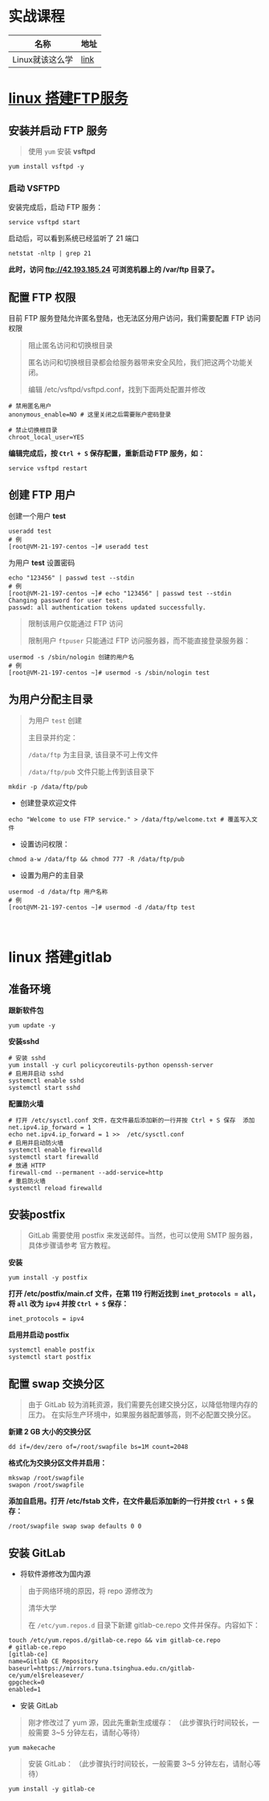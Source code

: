 # 实战课程

| 名称            | 地址                                         |
| --------------- | -------------------------------------------- |
| Linux就该这么学 | [link](https://www.w3cschool.cn/linuxprobe/) |

# [linux 搭建**FTP**服务](https://cloud.tencent.com/developer/labs/lab/10002/console)

## 安装并启动 FTP 服务

> 使用 `yum` 安装 **vsftpd**

```shell
yum install vsftpd -y
```

### 启动 VSFTPD

安装完成后，启动 FTP 服务：

```shell
service vsftpd start
```

启动后，可以看到系统已经监听了 21 端口

```shell
netstat -nltp | grep 21
```

**此时，访问 ftp://42.193.185.24 可浏览机器上的 /var/ftp 目录了。**

##  配置 FTP 权限

目前 FTP 服务登陆允许匿名登陆，也无法区分用户访问，我们需要配置 FTP 访问权限

>阻止匿名访问和切换根目录
>
>匿名访问和切换根目录都会给服务器带来安全风险，我们把这两个功能关闭。
>
>编辑 /etc/vsftpd/vsftpd.conf，找到下面两处配置并修改

```shell
# 禁用匿名用户
anonymous_enable=NO # 这里关闭之后需要账户密码登录

# 禁止切换根目录
chroot_local_user=YES
```

**编辑完成后，按 `Ctrl + S` 保存配置，重新启动 FTP 服务，如：**

```shell
service vsftpd restart
```



## **创建 FTP 用户**

创建一个用户 **test**

```shell
useradd test
# 例
[root@VM-21-197-centos ~]# useradd test
```

为用户 **test** 设置密码

```shell
echo "123456" | passwd test --stdin
# 例
[root@VM-21-197-centos ~]# echo "123456" | passwd test --stdin
Changing password for user test.
passwd: all authentication tokens updated successfully.
```

> 限制该用户仅能通过 FTP 访问
>
> 限制用户 `ftpuser` 只能通过 FTP 访问服务器，而不能直接登录服务器：

```shell
usermod -s /sbin/nologin 创建的用户名
# 例
[root@VM-21-197-centos ~]# usermod -s /sbin/nologin test
```

## **为用户分配主目录**

>为用户 `test` 创建
>
>主目录并约定：
>
>`/data/ftp` 为主目录, 该目录不可上传文件
>
>`/data/ftp/pub` 文件只能上传到该目录下

```shell
mkdir -p /data/ftp/pub
```

- 创建登录欢迎文件

```shell
echo "Welcome to use FTP service." > /data/ftp/welcome.txt # 覆盖写入文件
```

- 设置访问权限：

```shell
chmod a-w /data/ftp && chmod 777 -R /data/ftp/pub
```

- 设置为用户的主目录

```shell
usermod -d /data/ftp 用户名称
# 例
[root@VM-21-197-centos ~]# usermod -d /data/ftp test
```

​	



# linux 搭建gitlab

## 准备环境

**跟新软件包**

```shell
yum update -y
```

**安装sshd**

```shell
# 安装 sshd
yum install -y curl policycoreutils-python openssh-server
# 启用并启动 sshd
systemctl enable sshd
systemctl start sshd
```

**配置防火墙**

```shell
# 打开 /etc/sysctl.conf 文件，在文件最后添加新的一行并按 Ctrl + S 保存  添加   net.ipv4.ip_forward = 1
echo net.ipv4.ip_forward = 1 >>  /etc/sysctl.conf
# 启用并启动防火墙
systemctl enable firewalld
systemctl start firewalld
# 放通 HTTP
firewall-cmd --permanent --add-service=http
# 重启防火墙
systemctl reload firewalld
```

## 安装postfix 

>  GitLab 需要使用 postfix 来发送邮件。当然，也可以使用 SMTP 服务器，具体步骤请参考 官方教程。

**安装**

```shell
yum install -y postfix
```

**打开 /etc/postfix/main.cf 文件，在第 119 行附近找到 `inet_protocols = all`，将 `all` 改为 `ipv4` 并按 `Ctrl + S` 保存：**

```shell
inet_protocols = ipv4
```

**启用并启动 postfix**

```shell
systemctl enable postfix 
systemctl start postfix
```

## 配置 swap 交换分区

> 由于 GitLab 较为消耗资源，我们需要先创建交换分区，以降低物理内存的压力。
> 在实际生产环境中，如果服务器配置够高，则不必配置交换分区。

**新建 2 GB 大小的交换分区**

```shell
dd if=/dev/zero of=/root/swapfile bs=1M count=2048
```

**格式化为交换分区文件并启用：**

```shell
mkswap /root/swapfile
swapon /root/swapfile
```

**添加自启用。打开 /etc/fstab 文件，在文件最后添加新的一行并按 `Ctrl + S` 保存：**

```shell
/root/swapfile swap swap defaults 0 0
```

## 安装 GitLab

- 将软件源修改为国内源

> 由于网络环境的原因，将 repo 源修改为
>
> 清华大学
>
> 在 `/etc/yum.repos.d` 目录下新建 gitlab-ce.repo 文件并保存。内容如下：

```shell
touch /etc/yum.repos.d/gitlab-ce.repo && vim gitlab-ce.repo
# gitlab-ce.repo
[gitlab-ce]
name=Gitlab CE Repository
baseurl=https://mirrors.tuna.tsinghua.edu.cn/gitlab-ce/yum/el$releasever/
gpgcheck=0
enabled=1
```

- 安装 GitLab

> 刚才修改过了 yum 源，因此先重新生成缓存：
> （此步骤执行时间较长，一般需要 3~5 分钟左右，请耐心等待）

```shell
yum makecache
```

> 安装 GitLab：
> （此步骤执行时间较长，一般需要 3~5 分钟左右，请耐心等待）

```shell
yum install -y gitlab-ce
```

